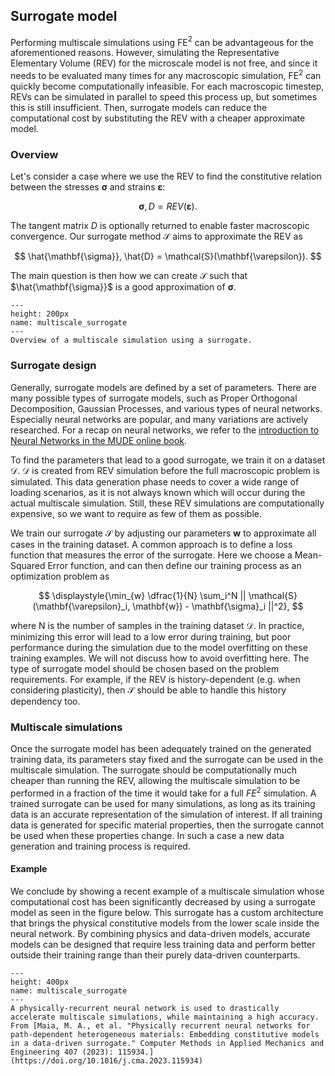 ## Surrogate model

Performing multiscale simulations using FE$^2$ can be advantageous for the aforementioned reasons.
However, simulating the Representative Elementary Volume (REV) for the microscale model is not free, and since it needs to be evaluated many times for any macroscopic simulation, FE$^2$ can quickly become computationally infeasible.
For each macroscopic timestep, REVs can be simulated in parallel to speed this process up, but sometimes this is still insufficient.
Then, surrogate models can reduce the computational cost by substituting the REV with a cheaper approximate model.  

### Overview
Let's consider a case where we use the REV to find the constitutive relation between the stresses $\mathbf{\sigma}$ and strains $\mathbf{\varepsilon}$:

$$
\mathbf{\sigma}, D = REV(\mathbf{\varepsilon}).
$$

The tangent matrix $D$ is optionally returned to enable faster macroscopic convergence.
Our surrogate method $\mathcal{S}$ aims to approximate the REV as

$$
\hat{\mathbf{\sigma}}, \hat{D} = \mathcal{S}(\mathbf{\varepsilon}).
$$

The main question is then how we can create $\mathcal{S}$ such that $\hat{\mathbf{\sigma}}$ is a good approximation of $\mathbf{\sigma}$.

```{figure} ./figures/Multiscale_surrogate.png
---
height: 200px
name: multiscale_surrogate
---
Overview of a multiscale simulation using a surrogate.
```

### Surrogate design
Generally, surrogate models are defined by a set of parameters.
There are many possible types of surrogate models, such as Proper Orthogonal Decomposition, Gaussian Processes, and various types of neural networks. Especially neural networks are popular, and many variations are actively researched.
For a recap on neural networks, we refer to the [introduction to Neural Networks in the MUDE online book](https://mude.citg.tudelft.nl/2023/book/ml/nn_interactive.html).

To find the parameters that lead to a good surrogate, we train it on a dataset $\mathcal{D}$.
$\mathcal{D}$ is created from REV simulation before the full macroscopic problem is simulated.
This data generation phase needs to cover a wide range of loading scenarios, as it is not always known which will occur during the actual multiscale simulation.
Still, these REV simulations are computationally expensive, so we want to require as few of them as possible.

We train our surrogate $\mathcal{S}$ by adjusting our parameters $\mathbf{w}$ to approximate all cases in the training dataset.
A common approach is to define a loss function that measures the error of the surrogate.
Here we choose a Mean-Squared Error function, and can then define our training process as an optimization problem as

$$
\displaystyle{\min_{w} \dfrac{1}{N} \sum_i^N || \mathcal{S}(\mathbf{\varepsilon}_i, \mathbf{w}) - \mathbf{\sigma}_i ||^2},
$$

where N is the number of samples in the training dataset $\mathcal{D}$.
In practice, minimizing this error will lead to a low error during training, but poor performance during the simulation due to the model overfitting on these training examples.
We will not discuss how to avoid overfitting here.
The type of surrogate model should be chosen based on the problem requirements.
For example, if the REV is history-dependent (e.g. when considering plasticity), then $\mathcal{S}$ should be able to handle this history dependency too.

### Multiscale simulations

Once the surrogate model has been adequately trained on the generated training data, its parameters stay fixed and the surrogate can be used in the multiscale simulation.
The surrogate should be computationally much cheaper than running the REV, allowing the multiscale simulation to be performed in a fraction of the time it would take for a full $FE^2$ simulation.
A trained surrogate can be used for many simulations, as long as its training data is an accurate representation of the simulation of interest.
If all training data is generated for specific material properties, then the surrogate cannot be used when these properties change.
In such a case a new data generation and training process is required.


#### Example

We conclude by showing a recent example of a multiscale simulation whose computational cost has been significantly decreased by using a surrogate model as seen in the figure below.
This surrogate has a custom architecture that brings the physical constitutive models from the lower scale inside the neural network.
By combining physics and data-driven models, accurate models can be designed that require less training data and perform better outside their training range than their purely data-driven counterparts.

```{figure} ./figures/Example_FE2_surrogate.png
---
height: 400px
name: multiscale_surrogate
---
A physically-recurrent neural network is used to drastically accelerate multiscale simulations, while maintaining a high accuracy. From [Maia, M. A., et al. "Physically recurrent neural networks for path-dependent heterogeneous materials: Embedding constitutive models in a data-driven surrogate." Computer Methods in Applied Mechanics and Engineering 407 (2023): 115934.](https://doi.org/10.1016/j.cma.2023.115934)
```
